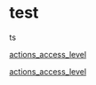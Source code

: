 # test

ts


<a name="input_actions_access_level"></a> [actions\_access\_level](#input\_actions\_access\_level) 

<a name="input_actions_access_level"></a> [actions_access_level](#input_actions_access_level) 
